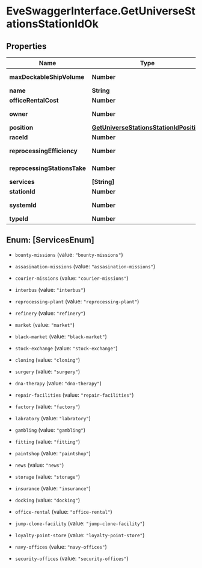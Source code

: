 # EveSwaggerInterface.GetUniverseStationsStationIdOk

## Properties
Name | Type | Description | Notes
------------ | ------------- | ------------- | -------------
**maxDockableShipVolume** | **Number** | max_dockable_ship_volume number | 
**name** | **String** | name string | 
**officeRentalCost** | **Number** | office_rental_cost number | 
**owner** | **Number** | ID of the corporation that controls this station | [optional] 
**position** | [**GetUniverseStationsStationIdPosition**](GetUniverseStationsStationIdPosition.md) |  | 
**raceId** | **Number** | race_id integer | [optional] 
**reprocessingEfficiency** | **Number** | reprocessing_efficiency number | 
**reprocessingStationsTake** | **Number** | reprocessing_stations_take number | 
**services** | **[String]** | services array | 
**stationId** | **Number** | station_id integer | 
**systemId** | **Number** | The solar system this station is in | 
**typeId** | **Number** | type_id integer | 


<a name="[ServicesEnum]"></a>
## Enum: [ServicesEnum]


* `bounty-missions` (value: `"bounty-missions"`)

* `assasination-missions` (value: `"assasination-missions"`)

* `courier-missions` (value: `"courier-missions"`)

* `interbus` (value: `"interbus"`)

* `reprocessing-plant` (value: `"reprocessing-plant"`)

* `refinery` (value: `"refinery"`)

* `market` (value: `"market"`)

* `black-market` (value: `"black-market"`)

* `stock-exchange` (value: `"stock-exchange"`)

* `cloning` (value: `"cloning"`)

* `surgery` (value: `"surgery"`)

* `dna-therapy` (value: `"dna-therapy"`)

* `repair-facilities` (value: `"repair-facilities"`)

* `factory` (value: `"factory"`)

* `labratory` (value: `"labratory"`)

* `gambling` (value: `"gambling"`)

* `fitting` (value: `"fitting"`)

* `paintshop` (value: `"paintshop"`)

* `news` (value: `"news"`)

* `storage` (value: `"storage"`)

* `insurance` (value: `"insurance"`)

* `docking` (value: `"docking"`)

* `office-rental` (value: `"office-rental"`)

* `jump-clone-facility` (value: `"jump-clone-facility"`)

* `loyalty-point-store` (value: `"loyalty-point-store"`)

* `navy-offices` (value: `"navy-offices"`)

* `security-offices` (value: `"security-offices"`)




